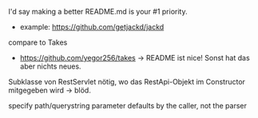 
I'd say making a better README.md is your #1 priority. 
* example: https://github.com/getjackd/jackd

compare to Takes
* https://github.com/yegor256/takes
-> README ist nice! Sonst hat das aber nichts neues.

Subklasse von RestServlet nötig, wo das RestApi-Objekt im Constructor mitgegeben wird -> blöd.

specify path/querystring parameter defaults by the caller, not the parser
